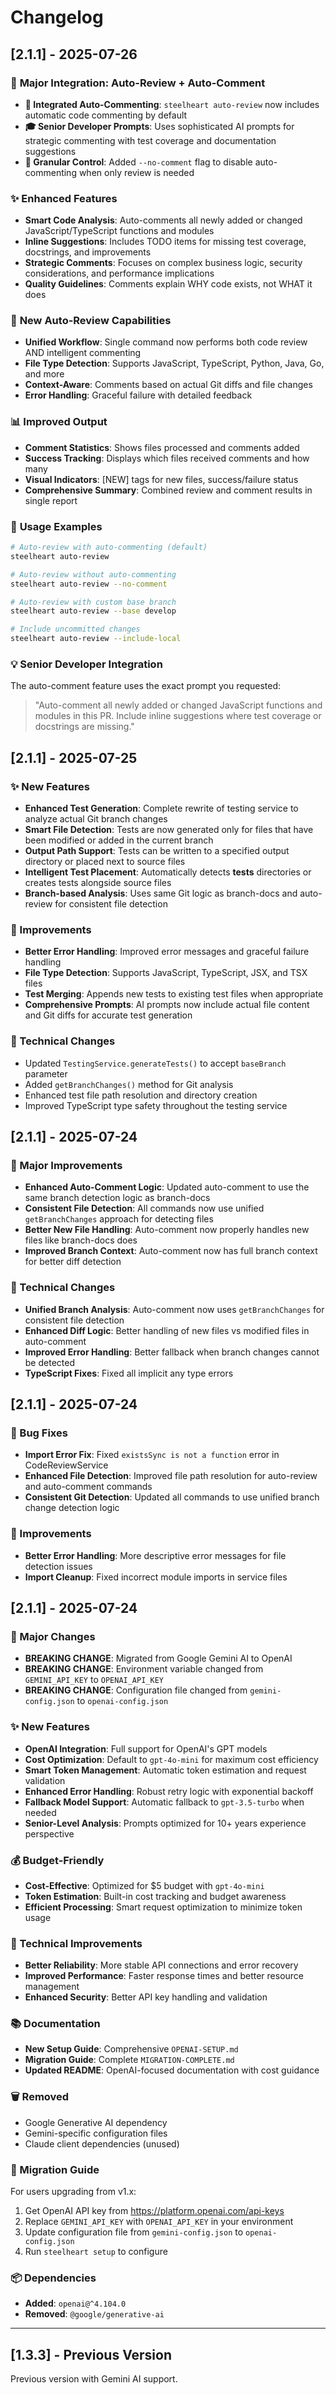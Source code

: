 # Changelog

## [2.1.1] - 2025-07-26

### 🎯 **Major Integration: Auto-Review + Auto-Comment**

- **🚀 Integrated Auto-Commenting**: `steelheart auto-review` now includes automatic code commenting by default
- **🎓 Senior Developer Prompts**: Uses sophisticated AI prompts for strategic commenting with test coverage and documentation suggestions
- **🔧 Granular Control**: Added `--no-comment` flag to disable auto-commenting when only review is needed

### ✨ **Enhanced Features**

- **Smart Code Analysis**: Auto-comments all newly added or changed JavaScript/TypeScript functions and modules
- **Inline Suggestions**: Includes TODO items for missing test coverage, docstrings, and improvements
- **Strategic Comments**: Focuses on complex business logic, security considerations, and performance implications
- **Quality Guidelines**: Comments explain WHY code exists, not WHAT it does

### 🎯 **New Auto-Review Capabilities**

- **Unified Workflow**: Single command now performs both code review AND intelligent commenting
- **File Type Detection**: Supports JavaScript, TypeScript, Python, Java, Go, and more
- **Context-Aware**: Comments based on actual Git diffs and file changes
- **Error Handling**: Graceful failure with detailed feedback

### 📊 **Improved Output**

- **Comment Statistics**: Shows files processed and comments added
- **Success Tracking**: Displays which files received comments and how many
- **Visual Indicators**: [NEW] tags for new files, success/failure status
- **Comprehensive Summary**: Combined review and comment results in single report

### 🔧 **Usage Examples**

```bash
# Auto-review with auto-commenting (default)
steelheart auto-review

# Auto-review without auto-commenting
steelheart auto-review --no-comment

# Auto-review with custom base branch
steelheart auto-review --base develop

# Include uncommitted changes
steelheart auto-review --include-local
```

### 💡 **Senior Developer Integration**

The auto-comment feature uses the exact prompt you requested:

> "Auto-comment all newly added or changed JavaScript functions and modules in this PR. Include inline suggestions where test coverage or docstrings are missing."

## [2.1.1] - 2025-07-25

### ✨ New Features

- **Enhanced Test Generation**: Complete rewrite of testing service to analyze actual Git branch changes
- **Smart File Detection**: Tests are now generated only for files that have been modified or added in the current branch
- **Output Path Support**: Tests can be written to a specified output directory or placed next to source files
- **Intelligent Test Placement**: Automatically detects **tests** directories or creates tests alongside source files
- **Branch-based Analysis**: Uses same Git logic as branch-docs and auto-review for consistent file detection

### 🔧 Improvements

- **Better Error Handling**: Improved error messages and graceful failure handling
- **File Type Detection**: Supports JavaScript, TypeScript, JSX, and TSX files
- **Test Merging**: Appends new tests to existing test files when appropriate
- **Comprehensive Prompts**: AI prompts now include actual file content and Git diffs for accurate test generation

### 📝 Technical Changes

- Updated `TestingService.generateTests()` to accept `baseBranch` parameter
- Added `getBranchChanges()` method for Git analysis
- Enhanced test file path resolution and directory creation
- Improved TypeScript type safety throughout the testing service

## [2.1.1] - 2025-07-24

### 🚀 Major Improvements

- **Enhanced Auto-Comment Logic**: Updated auto-comment to use the same branch detection logic as branch-docs
- **Consistent File Detection**: All commands now use unified `getBranchChanges` approach for detecting files
- **Better New File Handling**: Auto-comment now properly handles new files like branch-docs does
- **Improved Branch Context**: Auto-comment now has full branch context for better diff detection

### 🔧 Technical Changes

- **Unified Branch Analysis**: Auto-comment now uses `getBranchChanges` for consistent file detection
- **Enhanced Diff Logic**: Better handling of new files vs modified files in auto-comment
- **Improved Error Handling**: Better fallback when branch changes cannot be detected
- **TypeScript Fixes**: Fixed all implicit any type errors

## [2.1.1] - 2025-07-24

### 🐛 Bug Fixes

- **Import Error Fix**: Fixed `existsSync is not a function` error in CodeReviewService
- **Enhanced File Detection**: Improved file path resolution for auto-review and auto-comment commands
- **Consistent Git Detection**: Updated all commands to use unified branch change detection logic

### 🔧 Improvements

- **Better Error Handling**: More descriptive error messages for file detection issues
- **Import Cleanup**: Fixed incorrect module imports in service files

## [2.1.1] - 2025-07-24

### 🚀 Major Changes

- **BREAKING CHANGE**: Migrated from Google Gemini AI to OpenAI
- **BREAKING CHANGE**: Environment variable changed from `GEMINI_API_KEY` to `OPENAI_API_KEY`
- **BREAKING CHANGE**: Configuration file changed from `gemini-config.json` to `openai-config.json`

### ✨ New Features

- **OpenAI Integration**: Full support for OpenAI's GPT models
- **Cost Optimization**: Default to `gpt-4o-mini` for maximum cost efficiency
- **Smart Token Management**: Automatic token estimation and request validation
- **Enhanced Error Handling**: Robust retry logic with exponential backoff
- **Fallback Model Support**: Automatic fallback to `gpt-3.5-turbo` when needed
- **Senior-Level Analysis**: Prompts optimized for 10+ years experience perspective

### 💰 Budget-Friendly

- **Cost-Effective**: Optimized for $5 budget with `gpt-4o-mini`
- **Token Estimation**: Built-in cost tracking and budget awareness
- **Efficient Processing**: Smart request optimization to minimize token usage

### 🔧 Technical Improvements

- **Better Reliability**: More stable API connections and error recovery
- **Improved Performance**: Faster response times and better resource management
- **Enhanced Security**: Better API key handling and validation

### 📚 Documentation

- **New Setup Guide**: Comprehensive `OPENAI-SETUP.md`
- **Migration Guide**: Complete `MIGRATION-COMPLETE.md`
- **Updated README**: OpenAI-focused documentation with cost guidance

### 🗑️ Removed

- Google Generative AI dependency
- Gemini-specific configuration files
- Claude client dependencies (unused)

### 🔄 Migration Guide

For users upgrading from v1.x:

1. Get OpenAI API key from https://platform.openai.com/api-keys
2. Replace `GEMINI_API_KEY` with `OPENAI_API_KEY` in your environment
3. Update configuration file from `gemini-config.json` to `openai-config.json`
4. Run `steelheart setup` to configure

### 📦 Dependencies

- **Added**: `openai@^4.104.0`
- **Removed**: `@google/generative-ai`

---

## [1.3.3] - Previous Version

Previous version with Gemini AI support.
